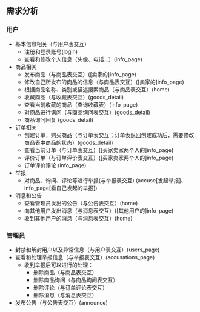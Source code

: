## 需求分析

### 用户

* 基本信息相关（与用户表交互）
  * 注册和登录账号(login)
  * 查看和修改个人信息（头像、电话...）(info_page)
* 商品相关
  * 发布商品（与商品表交互）([卖家的]info_page)
  * 修改自己所发布的商品的信息（与商品表交互）([卖家的]info_page)
  * 根据商品名称、类别或描述搜索商品（与商品表交互）(home)
  * 收藏商品（与收藏表交互）(goods_detail)
  * 查看当前收藏的商品（查询收藏表）(info_page)
  * 对商品进行询问（与商品询问表交互）(goods_detail)
  * 商品询问回复 (goods_detail)
* 订单相关
  * 创建订单，购买商品（与订单表交互；订单表返回创建成功后，需要修改商品表中商品的状态）(goods_detail)
  * 查看当前订单（与订单表交互）([买家卖家两个人的]info_page)
  * 评价订单（与订单评价表交互）([买家卖家两个人的]info_page)
  * 订单评价评论 (info_page)
* 举报
  * 对商品、询问、评论等进行举报(与举报表交互) (accuse[发起举报]、info_page[看自己发起的举报])
* 消息和公告
  * 查看管理员发出的公告（与公告表交互）(home)
  * 向其他用户发出消息（与消息表交互）([其他用户的]info_page)
  * 收到其他用户的消息（与消息表交互）(home)

### 管理员

* 封禁和解封用户以及异常信息（与用户表交互）(users_page)
* 查看和处理举报信息（与举报表交互）(accusations_page)
  * 收到举报后可以进行的处理：
    * 删除商品（与商品表交互）
    * 删除商品询问（与商品询问表交互）
    * 删除评论（与订单评论表交互）
    * 删除消息（与消息表交互）
* 发布公告（与公告表交互）(announce)
  